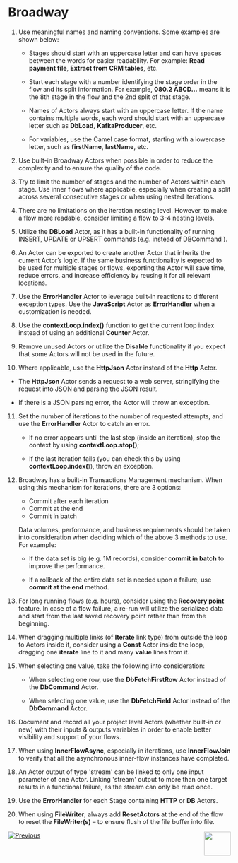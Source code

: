 # Broadway 

1. Use meaningful names and naming conventions. Some examples are shown below: 

    * Stages should start with an uppercase letter and can have spaces between the words for easier readability.  For example:  **Read payment file**, **Extract from CRM tables**, etc. 

    * Start each stage with a number identifying the stage order in the flow and its split information. For example, 
      **080.2 ABCD…** means it is the 8th stage in the flow and the 2nd split of that stage.

    * Names of Actors always start with an uppercase letter. If the name contains multiple words, each word should start with an uppercase letter such as **DbLoad**, **KafkaProducer**, etc.

    * For variables, use the Camel case format, starting with a lowercase letter, such as **firstName**, **lastName**, etc.  

2. Use built-in Broadway Actors when possible in order to reduce the complexity and to ensure the quality of the code.

3. Try to limit the number of stages and the number of Actors within each stage. Use inner flows where applicable, especially when creating a split across several consecutive stages or when using nested iterations.

4. There are no limitations on the iteration nesting level. However, to make a flow more readable, consider limiting a flow to 3-4 nesting levels.

5. Utilize the **DBLoad** Actor, as it has a built-in functionality of running INSERT, UPDATE or UPSERT commands (e.g. instead of DBCommand ).

6. An Actor can be exported to create another Actor that inherits the current Actor’s logic. If the same business functionality is expected to be used for multiple stages or flows, exporting the Actor will save time, reduce errors, and increase efficiency by reusing it for all relevant locations.

7. Use the  **ErrorHandler** Actor to leverage built-in reactions to different exception types. Use the **JavaScript** Actor as **ErrorHandler** when a customization is needed.

8. Use the **contextLoop.index()** function to get the current loop index instead of using an additional **Counter** Actor.

9. Remove unused Actors or utilize the **Disable** functionality if you expect that some Actors will not be used in the future.

10. Where applicable, use the **HttpJson** Actor instead of the **Http** Actor.

   * The **HttpJson** Actor sends a request to a web server, stringifying the request into JSON and parsing the JSON result.

   * If there is a JSON parsing error, the Actor will throw an exception. 

11. Set the number of iterations to the number of requested attempts, and use the **ErrorHandler** Actor to catch an error. 

    * If no error appears until the last step (inside an iteration), stop the context by using **contextLoop.stop()**;

    * If the last iteration fails (you can check this by using **contextLoop.index(**)), throw an exception.

12. Broadway has a built-in Transactions Management mechanism. When using this mechanism for iterations, there are 3 options:

    * Commit after each iteration 
    * Commit at the end
    * Commit in batch

    Data volumes, performance, and business requirements should be taken into consideration when deciding which of the above 3 methods to use. For example:

     - If the data set is big (e.g. 1M records), consider **commit in batch** to improve the performance.  

     - If a rollback of the entire data set is needed upon a failure, use **commit at the end** method.

13. For long running flows (e.g. hours), consider using the **Recovery point** feature. In case of a flow failure, a re-run will utilize the serialized data and start from the last saved recovery point rather than from the beginning.

14. When dragging multiple links (of **Iterate** link type) from outside the loop to Actors inside it, consider using a **Const** Actor inside the loop, dragging one **iterate** line to it and many **value** lines from it.

15. When selecting one value, take the following into consideration: 

    * When selecting one row, use the **DbFetchFirstRow** Actor instead of the **DbCommand** Actor. 

    * When selecting one value, use the **DbFetchField** Actor instead of the **DbCommand** Actor.

16. Document and record all your project level Actors (whether built-in or new) with their inputs & outputs variables in order to enable better visibility and support of your flows.

17. When using **InnerFlowAsync**, especially in iterations, use **InnerFlowJoin** to verify that all the asynchronous inner-flow instances have completed.

18. An Actor output of type 'stream' can be linked to only one input parameter of one Actor. Linking 'stream' output to more than one target results in a functional failure, as the stream can only be read once.

19. Use the **ErrorHandler** for each Stage containing **HTTP** or **DB** Actors.

20. When using **FileWriter**, always add **ResetActors** at the end of the flow to reset the **FileWriter(s)** – to ensure flush of the file buffer into file.

[![Previous](/articles/images/Previous.png)](/articles/COE/Fabric_Implementation_Best_Practices/best_practice_security.md)[<img align="right" width="60" height="54" src="/articles/images/Next.png">](/articles/COE/Fabric_Implementation_Best_Practices/best_practice_dependencies.md) 
